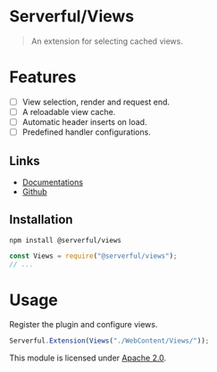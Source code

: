 
# Serverful/Views

> An extension for selecting cached views.


# Features
* [ ] View selection, render and request end.
* [ ] A reloadable view cache.
* [ ] Automatic header inserts on load.
* [ ] Predefined handler configurations.

## Links
* [Documentations](https://github.com/ServerfulArch/Views/blob/master/Documentation/Index.md)
* [Github](https://github.com/Serverful/Views)

## Installation
`npm install @serverful/views`
```js
const Views = require("@serverful/views");
// ...
```


# Usage
Register the plugin and configure views.
```js
Serverful.Extension(Views("./WebContent/Views/"));
```


This module is licensed under [Apache 2.0](http://www.apache.org/licenses/LICENSE-2.0).

